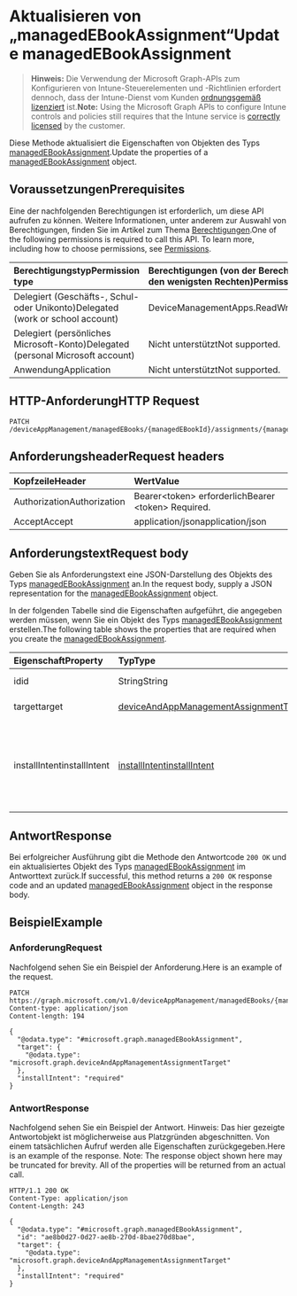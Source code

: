 # <a name="update-managedebookassignment"></a><span data-ttu-id="65acd-101">Aktualisieren von „managedEBookAssignment“</span><span class="sxs-lookup"><span data-stu-id="65acd-101">Update managedEBookAssignment</span></span>

> <span data-ttu-id="65acd-102">**Hinweis:** Die Verwendung der Microsoft Graph-APIs zum Konfigurieren von Intune-Steuerelementen und -Richtlinien erfordert dennoch, dass der Intune-Dienst vom Kunden [ordnungsgemäß lizenziert](https://go.microsoft.com/fwlink/?linkid=839381) ist.</span><span class="sxs-lookup"><span data-stu-id="65acd-102">**Note:** Using the Microsoft Graph APIs to configure Intune controls and policies still requires that the Intune service is [correctly licensed](https://go.microsoft.com/fwlink/?linkid=839381) by the customer.</span></span>

<span data-ttu-id="65acd-103">Diese Methode aktualisiert die Eigenschaften von Objekten des Typs [managedEBookAssignment](../resources/intune_books_managedebookassignment.md).</span><span class="sxs-lookup"><span data-stu-id="65acd-103">Update the properties of a [managedEBookAssignment](../resources/intune_books_managedebookassignment.md) object.</span></span>
## <a name="prerequisites"></a><span data-ttu-id="65acd-104">Voraussetzungen</span><span class="sxs-lookup"><span data-stu-id="65acd-104">Prerequisites</span></span>
<span data-ttu-id="65acd-p101">Eine der nachfolgenden Berechtigungen ist erforderlich, um diese API aufrufen zu können. Weitere Informationen, unter anderem zur Auswahl von Berechtigungen, finden Sie im Artikel zum Thema [Berechtigungen](../../../concepts/permissions_reference.md).</span><span class="sxs-lookup"><span data-stu-id="65acd-p101">One of the following permissions is required to call this API. To learn more, including how to choose permissions, see [Permissions](../../../concepts/permissions_reference.md).</span></span>

|<span data-ttu-id="65acd-107">Berechtigungstyp</span><span class="sxs-lookup"><span data-stu-id="65acd-107">Permission type</span></span>|<span data-ttu-id="65acd-108">Berechtigungen (von der Berechtigung mit den meisten Rechten zu der mit den wenigsten Rechten)</span><span class="sxs-lookup"><span data-stu-id="65acd-108">Permissions (from most to least privileged)</span></span>|
|:---|:---|
|<span data-ttu-id="65acd-109">Delegiert (Geschäfts-, Schul- oder Unikonto)</span><span class="sxs-lookup"><span data-stu-id="65acd-109">Delegated (work or school account)</span></span>|<span data-ttu-id="65acd-110">DeviceManagementApps.ReadWrite.All</span><span class="sxs-lookup"><span data-stu-id="65acd-110">DeviceManagementApps.ReadWrite.All</span></span>|
|<span data-ttu-id="65acd-111">Delegiert (persönliches Microsoft-Konto)</span><span class="sxs-lookup"><span data-stu-id="65acd-111">Delegated (personal Microsoft account)</span></span>|<span data-ttu-id="65acd-112">Nicht unterstützt</span><span class="sxs-lookup"><span data-stu-id="65acd-112">Not supported.</span></span>|
|<span data-ttu-id="65acd-113">Anwendung</span><span class="sxs-lookup"><span data-stu-id="65acd-113">Application</span></span>|<span data-ttu-id="65acd-114">Nicht unterstützt</span><span class="sxs-lookup"><span data-stu-id="65acd-114">Not supported.</span></span>|

## <a name="http-request"></a><span data-ttu-id="65acd-115">HTTP-Anforderung</span><span class="sxs-lookup"><span data-stu-id="65acd-115">HTTP Request</span></span>
<!-- {
  "blockType": "ignored"
}
-->
``` http
PATCH /deviceAppManagement/managedEBooks/{managedEBookId}/assignments/{managedEBookAssignmentId}
```

## <a name="request-headers"></a><span data-ttu-id="65acd-116">Anforderungsheader</span><span class="sxs-lookup"><span data-stu-id="65acd-116">Request headers</span></span>
|<span data-ttu-id="65acd-117">Kopfzeile</span><span class="sxs-lookup"><span data-stu-id="65acd-117">Header</span></span>|<span data-ttu-id="65acd-118">Wert</span><span class="sxs-lookup"><span data-stu-id="65acd-118">Value</span></span>|
|:---|:---|
|<span data-ttu-id="65acd-119">Authorization</span><span class="sxs-lookup"><span data-stu-id="65acd-119">Authorization</span></span>|<span data-ttu-id="65acd-120">Bearer&lt;token&gt; erforderlich</span><span class="sxs-lookup"><span data-stu-id="65acd-120">Bearer &lt;token&gt; Required.</span></span>|
|<span data-ttu-id="65acd-121">Accept</span><span class="sxs-lookup"><span data-stu-id="65acd-121">Accept</span></span>|<span data-ttu-id="65acd-122">application/json</span><span class="sxs-lookup"><span data-stu-id="65acd-122">application/json</span></span>|

## <a name="request-body"></a><span data-ttu-id="65acd-123">Anforderungstext</span><span class="sxs-lookup"><span data-stu-id="65acd-123">Request body</span></span>
<span data-ttu-id="65acd-124">Geben Sie als Anforderungstext eine JSON-Darstellung des Objekts des Typs [managedEBookAssignment](../resources/intune_books_managedebookassignment.md) an.</span><span class="sxs-lookup"><span data-stu-id="65acd-124">In the request body, supply a JSON representation for the [managedEBookAssignment](../resources/intune_books_managedebookassignment.md) object.</span></span>

<span data-ttu-id="65acd-125">In der folgenden Tabelle sind die Eigenschaften aufgeführt, die angegeben werden müssen, wenn Sie ein Objekt des Typs [managedEBookAssignment](../resources/intune_books_managedebookassignment.md) erstellen.</span><span class="sxs-lookup"><span data-stu-id="65acd-125">The following table shows the properties that are required when you create the [managedEBookAssignment](../resources/intune_books_managedebookassignment.md).</span></span>

|<span data-ttu-id="65acd-126">Eigenschaft</span><span class="sxs-lookup"><span data-stu-id="65acd-126">Property</span></span>|<span data-ttu-id="65acd-127">Typ</span><span class="sxs-lookup"><span data-stu-id="65acd-127">Type</span></span>|<span data-ttu-id="65acd-128">Beschreibung</span><span class="sxs-lookup"><span data-stu-id="65acd-128">Description</span></span>|
|:---|:---|:---|
|<span data-ttu-id="65acd-129">id</span><span class="sxs-lookup"><span data-stu-id="65acd-129">id</span></span>|<span data-ttu-id="65acd-130">String</span><span class="sxs-lookup"><span data-stu-id="65acd-130">String</span></span>|<span data-ttu-id="65acd-131">Schlüssel der Entität</span><span class="sxs-lookup"><span data-stu-id="65acd-131">Key of the entity.</span></span>|
|<span data-ttu-id="65acd-132">target</span><span class="sxs-lookup"><span data-stu-id="65acd-132">target</span></span>|[<span data-ttu-id="65acd-133">deviceAndAppManagementAssignmentTarget</span><span class="sxs-lookup"><span data-stu-id="65acd-133">deviceAndAppManagementAssignmentTarget</span></span>](../resources/intune_shared_deviceandappmanagementassignmenttarget.md)|<span data-ttu-id="65acd-134">Zuweisungsziel für das E-Book</span><span class="sxs-lookup"><span data-stu-id="65acd-134">The assignment target for eBook.</span></span>|
|<span data-ttu-id="65acd-135">installIntent</span><span class="sxs-lookup"><span data-stu-id="65acd-135">installIntent</span></span>|[<span data-ttu-id="65acd-136">installIntent</span><span class="sxs-lookup"><span data-stu-id="65acd-136">installIntent</span></span>](../resources/intune_shared_installintent.md)|<span data-ttu-id="65acd-137">Installationspriorität für das E-Book.</span><span class="sxs-lookup"><span data-stu-id="65acd-137">The install intent for eBook.</span></span> <span data-ttu-id="65acd-138">Mögliche Werte sind: `available`, `required`, `uninstall` und `availableWithoutEnrollment`.</span><span class="sxs-lookup"><span data-stu-id="65acd-138">Possible values are: `available`, `required`, `uninstall`, `availableWithoutEnrollment`.</span></span>|



## <a name="response"></a><span data-ttu-id="65acd-139">Antwort</span><span class="sxs-lookup"><span data-stu-id="65acd-139">Response</span></span>
<span data-ttu-id="65acd-140">Bei erfolgreicher Ausführung gibt die Methode den Antwortcode `200 OK` und ein aktualisiertes Objekt des Typs [managedEBookAssignment](../resources/intune_books_managedebookassignment.md) im Antworttext zurück.</span><span class="sxs-lookup"><span data-stu-id="65acd-140">If successful, this method returns a `200 OK` response code and an updated [managedEBookAssignment](../resources/intune_books_managedebookassignment.md) object in the response body.</span></span>

## <a name="example"></a><span data-ttu-id="65acd-141">Beispiel</span><span class="sxs-lookup"><span data-stu-id="65acd-141">Example</span></span>
### <a name="request"></a><span data-ttu-id="65acd-142">Anforderung</span><span class="sxs-lookup"><span data-stu-id="65acd-142">Request</span></span>
<span data-ttu-id="65acd-143">Nachfolgend sehen Sie ein Beispiel der Anforderung.</span><span class="sxs-lookup"><span data-stu-id="65acd-143">Here is an example of the request.</span></span>
``` http
PATCH https://graph.microsoft.com/v1.0/deviceAppManagement/managedEBooks/{managedEBookId}/assignments/{managedEBookAssignmentId}
Content-type: application/json
Content-length: 194

{
  "@odata.type": "#microsoft.graph.managedEBookAssignment",
  "target": {
    "@odata.type": "microsoft.graph.deviceAndAppManagementAssignmentTarget"
  },
  "installIntent": "required"
}
```

### <a name="response"></a><span data-ttu-id="65acd-144">Antwort</span><span class="sxs-lookup"><span data-stu-id="65acd-144">Response</span></span>
<span data-ttu-id="65acd-p103">Nachfolgend sehen Sie ein Beispiel der Antwort. Hinweis: Das hier gezeigte Antwortobjekt ist möglicherweise aus Platzgründen abgeschnitten. Von einem tatsächlichen Aufruf werden alle Eigenschaften zurückgegeben.</span><span class="sxs-lookup"><span data-stu-id="65acd-p103">Here is an example of the response. Note: The response object shown here may be truncated for brevity. All of the properties will be returned from an actual call.</span></span>
``` http
HTTP/1.1 200 OK
Content-Type: application/json
Content-Length: 243

{
  "@odata.type": "#microsoft.graph.managedEBookAssignment",
  "id": "ae8b0d27-0d27-ae8b-270d-8bae270d8bae",
  "target": {
    "@odata.type": "microsoft.graph.deviceAndAppManagementAssignmentTarget"
  },
  "installIntent": "required"
}
```



